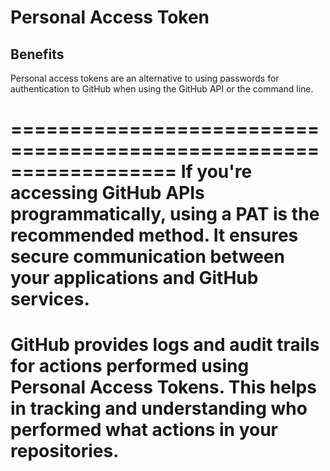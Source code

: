 # Personal Access Token

## Benefits 

Personal access tokens are an alternative to using passwords for authentication to GitHub when using the GitHub API or the command line.

==================================================================
If you're accessing GitHub APIs programmatically, using a PAT is the recommended method. It ensures secure communication between your applications and GitHub services.
==================================================================
GitHub provides logs and audit trails for actions performed using Personal Access Tokens. This helps in tracking and understanding who performed what actions in your repositories.
=================================================================
 
